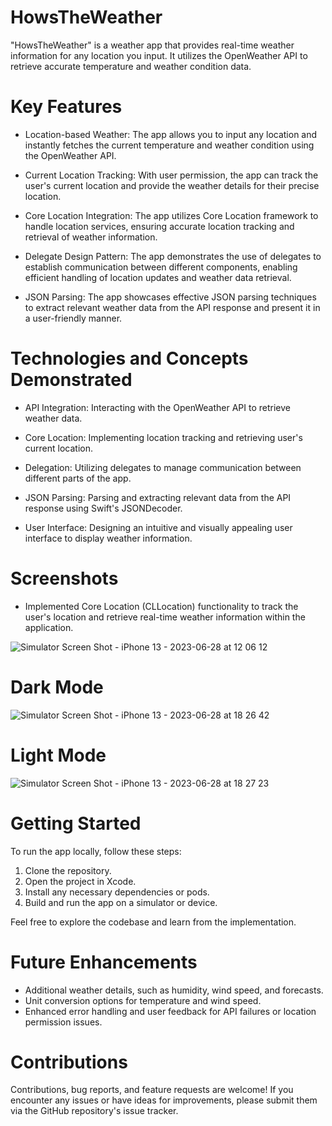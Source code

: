 # HowsTheWeather
"HowsTheWeather" is a weather app that provides real-time weather information for any location you input. It utilizes the OpenWeather API to retrieve accurate temperature and weather condition data.

# Key Features
- Location-based Weather: The app allows you to input any location and instantly fetches the current temperature and weather condition using the OpenWeather API.

- Current Location Tracking: With user permission, the app can track the user's current location and provide the weather details for their precise location.

- Core Location Integration: The app utilizes Core Location framework to handle location services, ensuring accurate location tracking and retrieval of weather information.

- Delegate Design Pattern: The app demonstrates the use of delegates to establish communication between different components, enabling efficient handling of location updates and weather data retrieval.

- JSON Parsing: The app showcases effective JSON parsing techniques to extract relevant weather data from the API response and present it in a user-friendly manner.

# Technologies and Concepts Demonstrated
- API Integration: Interacting with the OpenWeather API to retrieve weather data.

- Core Location: Implementing location tracking and retrieving user's current location.

- Delegation: Utilizing delegates to manage communication between different parts of the app.

- JSON Parsing: Parsing and extracting relevant data from the API response using Swift's JSONDecoder.

- User Interface: Designing an intuitive and visually appealing user interface to display weather information.

# Screenshots

* Implemented Core Location (CLLocation) functionality to track the user's location and retrieve real-time weather information within the application.


![Simulator Screen Shot - iPhone 13 - 2023-06-28 at 12 06 12](https://github.com/pjjarrar/HowsTheWeather/assets/10969602/fcdd5f26-1166-4dca-b64f-f50a90d9f2f1)

# Dark Mode
![Simulator Screen Shot - iPhone 13 - 2023-06-28 at 18 26 42](https://github.com/pjjarrar/HowsTheWeather/assets/10969602/515c180e-507b-4bcd-8a2e-7b4bc78a1f7c)
# Light Mode
![Simulator Screen Shot - iPhone 13 - 2023-06-28 at 18 27 23](https://github.com/pjjarrar/HowsTheWeather/assets/10969602/818982be-1095-4a19-b89b-a3390d6b3660)



# Getting Started
To run the app locally, follow these steps:

1. Clone the repository.
2. Open the project in Xcode.
3. Install any necessary dependencies or pods.
4. Build and run the app on a simulator or device.
   
Feel free to explore the codebase and learn from the implementation.

# Future Enhancements
* Additional weather details, such as humidity, wind speed, and forecasts.
* Unit conversion options for temperature and wind speed.
* Enhanced error handling and user feedback for API failures or location permission issues.
# Contributions
Contributions, bug reports, and feature requests are welcome! If you encounter any issues or have ideas for improvements, please submit them via the GitHub repository's issue tracker.

